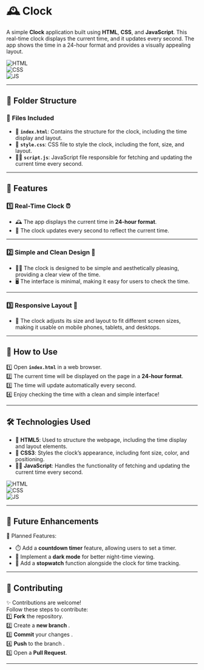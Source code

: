 # 🕰️ Clock

A simple **Clock** application built using **HTML**, **CSS**, and **JavaScript**. This real-time clock displays the current time, and it updates every second. The app shows the time in a 24-hour format and provides a visually appealing layout.

![HTML](https://img.shields.io/badge/html5%20-%23E34F26.svg?&style=for-the-badge&logo=html5&logoColor=white)  
![CSS](https://img.shields.io/badge/css3%20-%231572B6.svg?&style=for-the-badge&logo=css3&logoColor=white)  
![JS](https://img.shields.io/badge/javascript%20-%23323330.svg?&style=for-the-badge&logo=javascript&logoColor=%23F7DF1E)  

---

## 📂 Folder Structure

### 🔸 **Files Included**
- 📄 **`index.html`**: Contains the structure for the clock, including the time display and layout.
- 🎨 **`style.css`**: CSS file to style the clock, including the font, size, and layout.
- 🧑‍💻 **`script.js`**: JavaScript file responsible for fetching and updating the current time every second.

---

## 🌟 Features

### 1️⃣ **Real-Time Clock** ⏰  
   - 🕰️ The app displays the current time in **24-hour format**.
   - 🔄 The clock updates every second to reflect the current time.

---

### 2️⃣ **Simple and Clean Design** 🎨  
   - 🧑‍🎨 The clock is designed to be simple and aesthetically pleasing, providing a clear view of the time.
   - 🖥️ The interface is minimal, making it easy for users to check the time.

---

### 3️⃣ **Responsive Layout** 📱  
   - 📱 The clock adjusts its size and layout to fit different screen sizes, making it usable on mobile phones, tablets, and desktops.

---

## 🚀 How to Use

1️⃣ Open **`index.html`** in a web browser.  
2️⃣ The current time will be displayed on the page in a **24-hour format**.  
3️⃣ The time will update automatically every second.  
4️⃣ Enjoy checking the time with a clean and simple interface!


---

## 🛠️ Technologies Used

- 📄 **HTML5**: Used to structure the webpage, including the time display and layout elements.  
- 🎨 **CSS3**: Styles the clock’s appearance, including font size, color, and positioning.  
- 🧑‍💻 **JavaScript**: Handles the functionality of fetching and updating the current time every second.

![HTML](https://img.shields.io/badge/html5%20-%23E34F26.svg?&style=for-the-badge&logo=html5&logoColor=white)  
![CSS](https://img.shields.io/badge/css3%20-%231572B6.svg?&style=for-the-badge&logo=css3&logoColor=white)  
![JS](https://img.shields.io/badge/javascript%20-%23323330.svg?&style=for-the-badge&logo=javascript&logoColor=%23F7DF1E)

---

## 🔮 Future Enhancements

📌 Planned Features:  
- ⏱️ Add a **countdown timer** feature, allowing users to set a timer.
- 🌙 Implement a **dark mode** for better night-time viewing.
- 🧭 Add a **stopwatch** function alongside the clock for time tracking.

---

## 🤝 Contributing

✨ Contributions are welcome!  
Follow these steps to contribute:  
1️⃣ **Fork** the repository.  
2️⃣ Create a **new branch** .  
3️⃣ **Commit** your changes .  
4️⃣ **Push** to the branch .  
5️⃣ Open a **Pull Request**.

---

